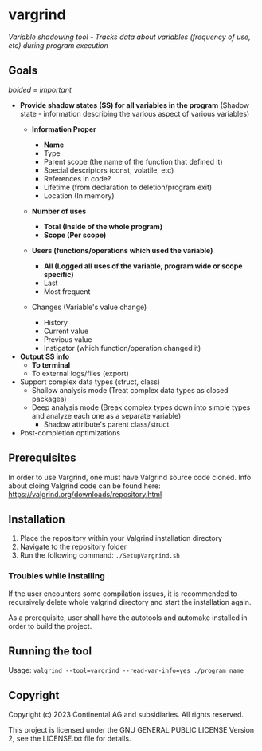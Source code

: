 # vargrind

*Variable shadowing tool - Tracks data about variables (frequency of use, etc) during program execution*

## Goals
*bolded = important*

* **Provide shadow states (SS) for all variables in the program** (Shadow state - information describing the various aspect of various variables)
	* **Information Proper**
		* **Name**
		* Type
		* Parent scope (the name of the function that defined it)
		* Special descriptors (const, volatile, etc)
		* References in code?
		* Lifetime (from declaration to deletion/program exit)
		* Location (In memory)

	* **Number of uses**
		* **Total (Inside of the whole program)**
		* **Scope (Per scope)**

	* **Users (functions/operations which used the variable)**
		* **All (Logged all uses of the variable, program wide or scope specific)**
		* Last 
		* Most frequent
	* Changes (Variable's value change)
		* History
		* Current value
		* Previous value
		* Instigator (which function/operation changed it)
* **Output SS info**
	* **To terminal**
	* To external logs/files (export)
* Support complex data types (struct, class)
	* Shallow analysis mode (Treat complex data types as closed packages)
	* Deep analysis mode (Break complex types down into simple types and analyze each one as a separate variable)
		* Shadow attribute's parent class/struct
* Post-completion optimizations

## Prerequisites

In order to use Vargrind, one must have Valgrind source code cloned. Info about cloing Valgrind code can be found here: https://valgrind.org/downloads/repository.html

## Installation

1. Place the repository within your Valgrind installation directory
2. Navigate to the repository folder
3. Run the following command:
	`./SetupVargrind.sh`

### Troubles while installing

If the user encounters some compilation issues, it is recommended to recursively delete whole valgrind directory and start the installation again.

As a prerequisite, user shall have the autotools and automake installed in order to build the project.
	
## Running the tool

Usage: `valgrind --tool=vargrind --read-var-info=yes ./program_name`

Copyright
-------

Copyright (c) 2023 Continental AG and subsidiaries. All rights reserved.

This project is licensed under the GNU GENERAL PUBLIC LICENSE Version 2, see the LICENSE.txt file for details.

